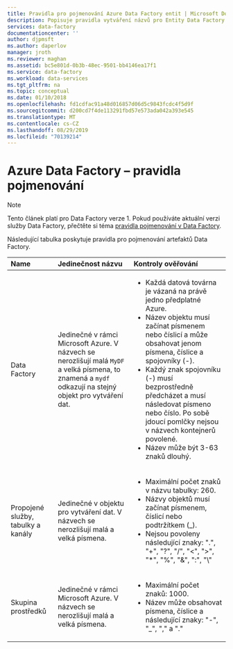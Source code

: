 ```yaml
---
title: Pravidla pro pojmenování Azure Data Factory entit | Microsoft Docs
description: Popisuje pravidla vytváření názvů pro Entity Data Factory.
services: data-factory
documentationcenter: ''
author: djpmsft
ms.author: daperlov
manager: jroth
ms.reviewer: maghan
ms.assetid: bc5e801d-0b3b-48ec-9501-bb4146ea17f1
ms.service: data-factory
ms.workload: data-services
ms.tgt_pltfrm: na
ms.topic: conceptual
ms.date: 01/10/2018
ms.openlocfilehash: fd1cdfac91a48d016857d06d5c9843fcdc4f5d9f
ms.sourcegitcommit: d200cd7f4de113291fbd57e573ada042a393e545
ms.translationtype: MT
ms.contentlocale: cs-CZ
ms.lasthandoff: 08/29/2019
ms.locfileid: "70139214"
---
```

# <a name="azure-data-factory---naming-rules"></a>Azure Data Factory – pravidla pojmenování
> [!NOTE]
> Tento článek platí pro Data Factory verze 1. Pokud používáte aktuální verzi služby Data Factory, přečtěte si téma [pravidla pojmenování v Data Factory](../naming-rules.md).

Následující tabulka poskytuje pravidla pro pojmenování artefaktů Data Factory.

| Name | Jedinečnost názvu | Kontroly ověřování |
|:--- |:--- |:--- |
| Data Factory |Jedinečné v rámci Microsoft Azure. V názvech se nerozlišují malá `MyDF` a velká písmena, to znamená a `mydf` odkazují na stejný objekt pro vytváření dat. |<ul><li>Každá datová továrna je vázaná na právě jedno předplatné Azure.</li><li>Název objektu musí začínat písmenem nebo číslicí a může obsahovat jenom písmena, číslice a spojovníky (-).</li><li>Každý znak spojovníku (-) musí bezprostředně předcházet a musí následovat písmeno nebo číslo. Po sobě jdoucí pomlčky nejsou v názvech kontejnerů povolené.</li><li>Název může být 3-63 znaků dlouhý.</li></ul> |
| Propojené služby, tabulky a kanály |Jedinečné v objektu pro vytváření dat. V názvech se nerozlišují malá a velká písmena. |<ul><li>Maximální počet znaků v názvu tabulky: 260.</li><li>Názvy objektů musí začínat písmenem, číslicí nebo podtržítkem (_).</li><li>Nejsou povoleny následující znaky: ".", "+", "?", "/", "<", ">", "*", "%", "&", ":", "\\"</li></ul> |
| Skupina prostředků |Jedinečné v rámci Microsoft Azure. V názvech se nerozlišují malá a velká písmena. |<ul><li>Maximální počet znaků: 1000.</li><li>Název může obsahovat písmena, číslice a následující znaky: "-", "_", "," a "."</li></ul> |

